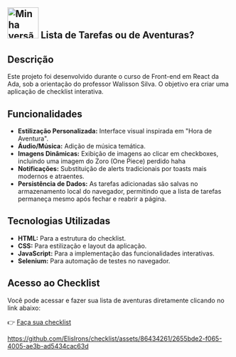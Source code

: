 ## <img src="https://github.com/ElisIrons/checklist/assets/86434261/018f4650-0e10-4966-a182-58a728d307da" alt="Minha versão de Hora de Aventura" width="70"/> Lista de Tarefas ou de Aventuras?
## Descrição

Este projeto foi desenvolvido durante o curso de Front-end em React da Ada, sob a orientação do professor Walisson Silva. O objetivo era criar uma aplicação de checklist interativa.
## Funcionalidades

- **Estilização Personalizada:** Interface visual inspirada em "Hora de Aventura".
- **Áudio/Música:** Adição de música temática.
- **Imagens Dinâmicas:** Exibição de imagens ao clicar em checkboxes, incluindo uma imagem do Zoro (One Piece) perdido haha
- **Notificações:** Substituição de alerts tradicionais por toasts mais modernos e atraentes.
- **Persistência de Dados:** As tarefas adicionadas são salvas no armazenamento local do navegador, permitindo que a lista de tarefas permaneça mesmo após fechar e reabrir a página.

## Tecnologias Utilizadas

- **HTML:** Para a estrutura do checklist.
- **CSS:** Para estilização e layout da aplicação.
- **JavaScript:** Para a implementação das funcionalidades interativas.
- **Selenium:** Para automação de testes no navegador.

 ## Acesso ao Checklist

Você pode acessar e fazer sua lista de aventuras diretamente clicando no link abaixo:

👉 [Faça sua checklist](https://elisirons.github.io/checklist/)





https://github.com/ElisIrons/checklist/assets/86434261/2655bde2-f065-4005-ae3b-ad5434cac63d 


